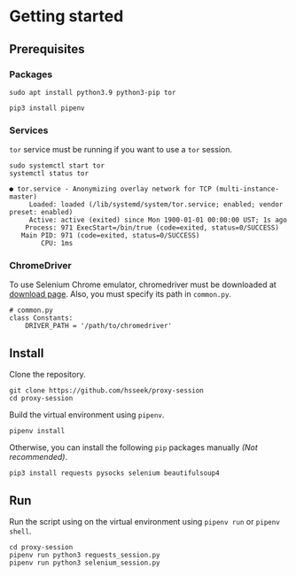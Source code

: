 # Getting started
## Prerequisites
### Packages
```
sudo apt install python3.9 python3-pip tor
```
```
pip3 install pipenv
```
### Services
`tor` service must be running if you want to use a `tor` session.
```
sudo systemctl start tor
systemctl status tor
```
```
● tor.service - Anonymizing overlay network for TCP (multi-instance-master)
     Loaded: loaded (/lib/systemd/system/tor.service; enabled; vendor preset: enabled)
     Active: active (exited) since Mon 1900-01-01 00:00:00 UST; 1s ago
    Process: 971 ExecStart=/bin/true (code=exited, status=0/SUCCESS)
   Main PID: 971 (code=exited, status=0/SUCCESS)
        CPU: 1ms
```
### ChromeDriver
To use Selenium Chrome emulator, chromedriver must be downloaded at [download page](https://chromedriver.chromium.org/downloads).
Also, you must specify its path in `common.py`.
```
# common.py
class Constants:
    DRIVER_PATH = '/path/to/chromedriver'
```

## Install
Clone the repository.
```
git clone https://github.com/hsseek/proxy-session
cd proxy-session
```
Build the virtual environment using `pipenv`.
```
pipenv install
```
Otherwise, you can install the following `pip` packages manually _(Not recommended)_.
```
pip3 install requests pysocks selenium beautifulsoup4
```

## Run
Run the script using on the virtual environment using `pipenv run` or `pipenv shell`.
```
cd proxy-session
pipenv run python3 requests_session.py
pipenv run python3 selenium_session.py
```
